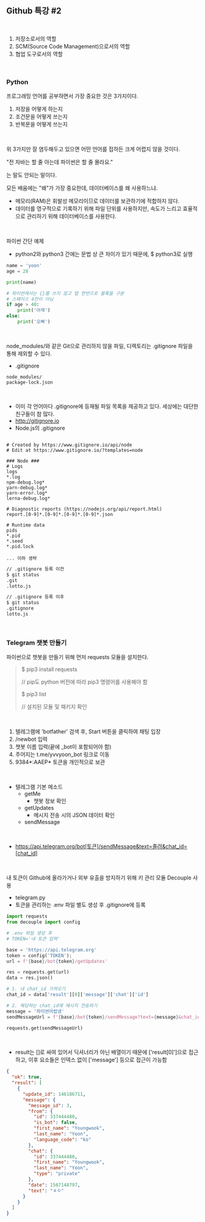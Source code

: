 ## Github 특강 #2

<br>

1. 저장소로서의 역할
2. SCM(Source Code Management)으로서의 역할
3. 협업 도구로서의 역할

<br>

### Python

프로그래밍 언어를 공부하면서 가장 중요한 것은 3가지이다.

1. 저장을 어떻게 하는지
2. 조건문을 어떻게 쓰는지
3. 반복문을 어떻게 쓰는지

<br>

위 3가지만 잘 염두해두고 있으면 어떤 언어를 접하든 크게 어렵지 않을 것이다.

"전 자바는 할 줄 아는데 파이썬은 할 줄 몰라요."

는 말도 안되는 말이다.

모든 배움에는 "왜"가 가장 중요한데, 데이터베이스를 왜 사용하느냐.

- 메모리(RAM)은 휘발성 메모리이므로 데이터를 보관하기에 적합하지 않다.
- 데이터를 영구적으로 기록하기 위해 파일 단위를 사용하지만, 속도가 느리고 효율적으로 관리하기 위해 데이터베이스를 사용한다.

<br>

파이썬 간단 예제

- python2와 python3 간에는 문법 상 큰 차이가 있기 때문에, $ python3로 실행

```python
name = 'yoon'
age = 28

print(name)

# 파이썬에서는 {}를 쓰지 않고 탭 한번으로 블록을 구분
# 스페이스 4칸이 아님
if age > 40:
    print('아재')
else:
    print('오빠')
```

<br>

node_modules/와 같은 Git으로 관리하지 않을 파일, 디렉토리는 .gitignore 파일을 통해 제외할 수 있다.

- .gitignore

```
node_modules/
package-lock.json
```

<br>

- 이미 각 언어마다 .gitignore에 등재될 파일 목록을 제공하고 있다. 세상에는 대단한 친구들이 참 많다.
- http://gitignore.io
- Node.js의 .gitignore

```

# Created by https://www.gitignore.io/api/node
# Edit at https://www.gitignore.io/?templates=node

### Node ###
# Logs
logs
*.log
npm-debug.log*
yarn-debug.log*
yarn-error.log*
lerna-debug.log*

# Diagnostic reports (https://nodejs.org/api/report.html)
report.[0-9]*.[0-9]*.[0-9]*.[0-9]*.json

# Runtime data
pids
*.pid
*.seed
*.pid.lock

... 이하 생략
```

```bash
// .gitignore 등록 이전
$ git status
.git
.lotto.js

// .gitignore 등록 이후
$ git status
.gitignore
lotto.js
```

<br>

### Telegram 챗봇 만들기

파이썬으로 챗봇을 만들기 위해 먼저 requests 모듈을 설치한다.

> $ pip3 install requests
>
> // pip도 python 버전에 따라 pip3 명령어를 사용해야 함
>
> $ pip3 list
>
> // 설치된 모듈 및 패키지 확인

<br>

1. 텔레그램에 'botfather' 검색 후, Start 버튼을 클릭하여 채팅 입장
2. /newbot 입력
3. 챗봇 이름 입력(끝에 _bot이 포함되어야 함)
4. 주어지는 t.me/yvvyoon_bot 링크로 이동
5. 9384\*:AAEP\* 토큰을 개인적으로 보관

<br>

- 텔레그램 기본 메소드
  - getMe
    - 챗봇 정보 확인
  - getUpdates
    - 메시지 전송 시의 JSON 데이터 확인
  - sendMessage

<br>

- https://api.telegram.org/bot[토큰]/sendMessage&text=졸려&chat_id=[chat_id]

<br>

내 토큰이 Github에 올라가거나 외부 유출을 방지하기 위해 키 관리 모듈 Decouple 사용

- telegram.py
- 토큰을 관리하는 .env 파일 별도 생성 후 .gitignore에 등록

```python
import requests
from decouple import config

# .env 파일 생성 후
# TOKEN='내 토큰 입력'

base = 'https://api.telegram.org'
token = config('TOKEN');
url = f'{base}/bot{token}/getUpdates'

res = requests.get(url)
data = res.json()

# 1. 내 chat_id 가져오기
chat_id = data['result'][0]['message']['chat']['id']

# 2. 해당하는 chat_id에 메시지 전송하기
message = '파이썬어렵넹'
sendMessageUrl = f'{base}/bot{token}/sendMessage?text={message}&chat_id={chat_id}'

requests.get(sendMessageUrl)
```

<br>

- result는 []로 싸여 있어서 딕셔너리가 아닌 배열이기 때문에 ['result[0]']으로 접근하고, 이후 요소들은 인덱스 없이 ['message'] 등으로 접근이 가능함

```json
{
  "ok": true,
  "result": [
    {
      "update_id": 146186711,
      "message": {
        "message_id": 3,
        "from": {
          "id": 337444480,
          "is_bot": false,
          "first_name": "Youngwook",
          "last_name": "Yoon",
          "language_code": "ko"
        },
        "chat": {
          "id": 337444480,
          "first_name": "Youngwook",
          "last_name": "Yoon",
          "type": "private"
        },
        "date": 1567148797,
        "text": "ㅎㅇ"
      }
    }
  ]
}
```
